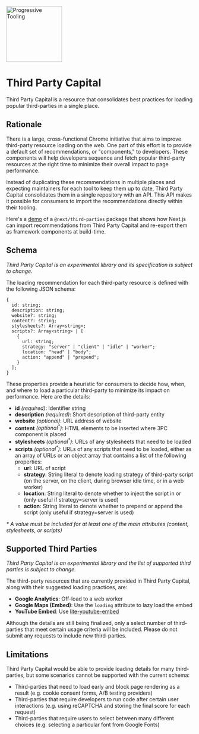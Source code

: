 <img alt="Progressive Tooling" title="Progressive Tooling" src="https://user-images.githubusercontent.com/12476932/229881508-f9ef68db-8ee7-4795-8de8-80a50145bbd0.png" width="150">

# Third Party Capital

Third Party Capital is a resource that consolidates best practices for loading popular third-parties in a single place.

## Rationale

There is a large, cross-functional Chrome initiative that aims to improve third-party resource loading on the web. One part of this effort is to provide a default set of recommendations, or "components," to developers. These components will help developers sequence and fetch popular third-party resources at the right time to minimize their overall impact to page performance.

Instead of duplicating these recommendations in multiple places and expecting maintainers for each tool to keep them up to date, Third Party Capital consolidates them in a single repository with an API. This API makes it possible for consumers to import the recommendations directly within their tooling.

Here's a [demo](https://test-next-script-housseindjirdeh.vercel.app/) of a `@next/third-parties` package that shows how Next.js can import recommendations from Third Party Capital and re-export them as framework components at build-time.

## Schema

_Third Party Capital is an experimental library and its specification is subject to change._

The loading recommendation for each third-party resource is defined with the following JSON schema:

```
{
  id: string;
  description: string;
  website?: string;
  content?: string;
  stylesheets?: Array<string>;
  scripts?: Array<string> | [
    {
      url: string;
      strategy: "server" | "client" | "idle" | "worker";
      location: "head" | "body";
      action: "append" | "prepend";
    }
  ];
}
```

These properties provide a heuristic for consumers to decide how, when, and where to load a particular third-party to minimize its impact on performance. Here are the details:

- **id** _(required)_:  Identifier string
- **description** _(required)_:  Short description of third-party entity
- **website** _(optional)_:  URL address of website
- **content** _(optional<sup>*</sup>)_: HTML elements to be inserted where 3PC component is placed
- **stylesheets** _(optional<sup>*</sup>)_: URLs of any stylesheets that need to be loaded
- **scripts** _(optional<sup>*</sup>)_: URLs of any scripts that need to be loaded, either as an array of URLs or an object array that contains a list of the following properties:
  - **url**: URL of script
  - **strategy**: String literal to denote loading strategy of third-party script (on the server, on the client, during browser idle time, or in a web worker)
  - **location**: String literal to denote whether to inject the script in <head> or <body> (only useful if strategy=server is used)
  - **action**: String literal to denote whether to prepend or append the script (only useful if strategy=server is used)

_* A value must be included for at least one of the main attributes (content, stylesheets, or scripts)_

## Supported Third Parties

_Third Party Capital is an experimental library and the list of supported third parties is subject to change._

The third-party resources that are currently provided in Third Party Capital, along with their suggested loading practices, are:
  
- **Google Analytics**: Off-load to a web worker
- **Google Maps (Embed)**: Use the `loading` attribute to lazy load the embed
- **YouTube Embed**: Use [lite-youtube-embed](https://github.com/paulirish/lite-youtube-embed)

Although the details are still being finalized, only a select number of third-parties that meet
certain usage criteria will be included. Please do not submit any requests to include new
third-parties.

## Limitations

Third Party Capital would be able to provide loading details for many third-parties, but some scenarios cannot be supported with the current schema:

- Third-parties that need to load early and block page rendering as a result (e.g. cookie consent forms, A/B testing providers)
- Third-parties that require developers to run code after certain user interactions (e.g. using reCAPTCHA and storing the final score for each request)
- Third-parties that require users to select between many different choices (e.g. selecting a particular font from Google Fonts)